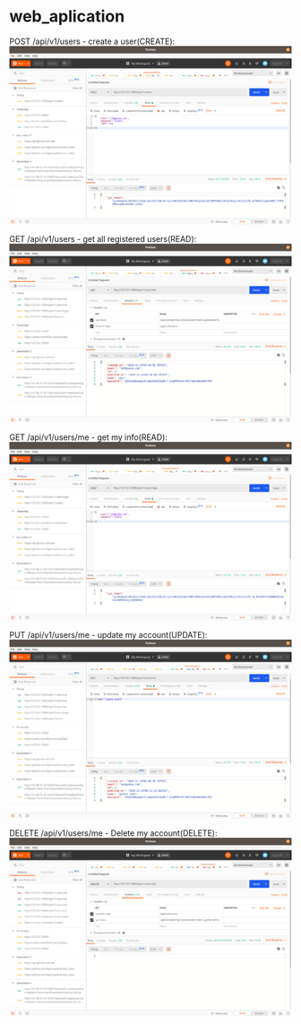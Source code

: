 # web_aplication  
POST /api/v1/users - create a user(CREATE):  
![register.png](/result1/register.png "create a user")  

GET /api/v1/users - get all registered users(READ):  
![find.png](/result1/find.png "get all registered users")  

GET /api/v1/users/me - get my info(READ):  
![login.png](/result1/login.png "get my info") 

PUT /api/v1/users/me - update my account(UPDATE):  
![update.png](/result1/update.png "update my account") 

DELETE /api/v1/users/me - Delete my account(DELETE):  
![delete.png](/result1/delete.png "Delete my account") 
